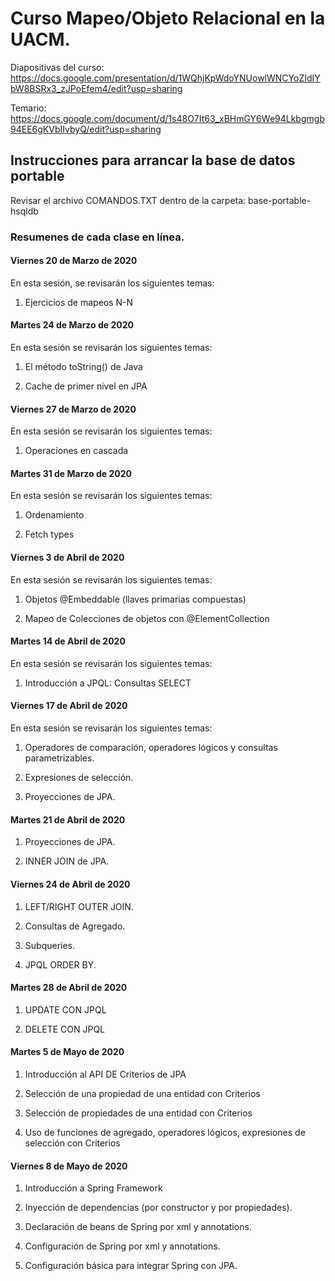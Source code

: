 # Curso Mapeo/Objeto Relacional en la UACM.

Diapositivas del curso: 
https://docs.google.com/presentation/d/1WQhjKpWdoYNUowlWNCYoZIdIYbW8BSRx3_zJPoEfem4/edit?usp=sharing

Temario: 
https://docs.google.com/document/d/1s48O7It63_xBHmGY6We94Lkbgmgb94EE6gKVbIIvbyQ/edit?usp=sharing

## Instrucciones para arrancar la base de datos portable
Revisar el archivo COMANDOS.TXT dentro de la carpeta: base-portable-hsqldb

### Resumenes de cada clase en línea.

#### Viernes 20 de Marzo de 2020

En esta sesión, se revisarán los siguientes temas:

1. Ejercicios de mapeos N-N

#### Martes 24 de  Marzo de 2020

En esta sesión se revisarán los siguientes temas:

1. El método toString() de Java

2. Cache de primer nivel en JPA


#### Viernes 27 de  Marzo de 2020

En esta sesión se revisarán los siguientes temas:

1. Operaciones en cascada


#### Martes 31 de Marzo de 2020

En esta sesión se revisarán los siguientes temas:

1. Ordenamiento

2. Fetch types

#### Viernes 3 de Abril de 2020

En esta sesión se revisarán los siguientes temas:

1. Objetos @Embeddable (llaves primarias compuestas)

2. Mapeo de Colecciones de objetos con @ElementCollection

#### Martes 14 de Abril de 2020

En esta sesión se revisarán los siguientes temas:

1. Introducción a JPQL: Consultas SELECT

#### Viernes 17 de Abril de 2020

En esta sesión se revisarán los siguientes temas:

1. Operadores de comparación, operadores lógicos y consultas parametrizables.

2. Expresiones de selección.

3. Proyecciones de JPA.

#### Martes 21 de Abril de 2020

1. Proyecciones de JPA.

2. INNER JOIN de JPA.


#### Viernes 24 de Abril de 2020

1. LEFT/RIGHT OUTER JOIN.

2. Consultas de Agregado.

3. Subqueries.

4. JPQL ORDER BY.


#### Martes 28 de Abril de 2020

1. UPDATE CON JPQL

2. DELETE CON JPQL


#### Martes 5 de Mayo de 2020

1. Introducción al API DE Criterios de JPA

2. Selección de una propiedad de una entidad con Criterios 

3. Selección de propiedades de una entidad con Criterios 

4. Uso de funciones de agregado, operadores lógicos, expresiones de selección con
   Criterios


#### Viernes 8 de Mayo de 2020

 1. Introducción a Spring Framework

 2. Inyección de dependencias (por constructor y por propiedades).

 3. Declaración de beans de Spring por xml y annotations.

 4. Configuración de Spring por xml y annotations.

 5. Configuración básica para integrar Spring con JPA.

